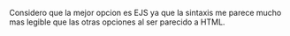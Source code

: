 Considero que la mejor opcion es EJS ya que la sintaxis me parece mucho mas legible que las otras opciones al ser parecido a HTML. 